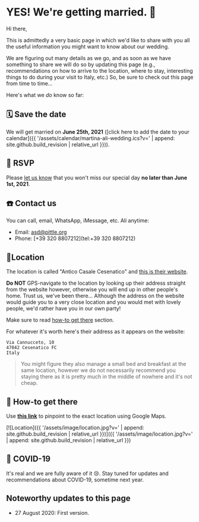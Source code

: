 # YES! We're getting married. 🎉

Hi there,

This is admittedly a very basic page in which we'd like to share with you all the useful information you might want to know about our wedding.

We are figuring out many details as we go, and as soon as we have something to share we will do so by updating this page (e.g., recommendations on how to arrive to the location, where to stay, interesting things to do during your visit to Italy, etc.) So, be sure to check out this page from time to time…

Here's what we _do_ know so far:


## 🗓️ Save the date

We will get married on **June 25th, 2021** ([click here to add the date to your calendar]({{ '/assets/calendar/martina-ali-wedding.ics?v=' | append: site.github.build_revision | relative_url }})).


## 📮 RSVP

Please [let us know](mailto:asd@pittle.org) that you won't miss our special day **no later than June 1st, 2021**.

<!-- Also, please make sure read dedicated [COVID section](#-covid) before you decide. -->


## ☎️ Contact us

You can call, email, WhatsApp, iMessage, etc. Ali anytime:

* Email: [asd@pittle.org](mailto:asd@pittle.org)
* Phone: [+39 320 8807212](tel:+39 320 8807212)


## 📍Location

The location is called "Antico Casale Cesenatico" and <a href="http://anticocasalecesenatico.com" target="_blank" rel="noopener noreferrer">this is their website</a>.

**Do NOT** GPS-navigate to the location by looking up their address straight from the website however, otherwise you will end up in other people's home. Trust us, we've been there… Although the address on the website would guide you to a very close location and you would met with lovely people, we'd rather have you in our own party!

Make sure to read [how-to get there](#-how-to-get-there) section.

For whatever it's worth here's their address as it appears on the website:

```
Via Cannucceto, 10
47042 Cesenatico FC
Italy
```

> You might figure they also manage a small bed and breakfast at the same location, however we do not necessarily recommend you staying there as it is pretty much in the middle of nowhere and it's not cheap.


## 🚗 How-to get there

<!-- TODO: Unless we managed to organize a bus or something, mention that guests will definitely need to rent a car. -->

Use <a href="https://goo.gl/maps/HDcbyhjBNG72bNDD9" target="_blank" rel="noopener noreferrer">**this link**</a> to pinpoint to the exact location using Google Maps.

[![Location]({{ '/assets/image/location.jpg?v=' | append: site.github.build_revision | relative_url }})]({{ '/assets/image/location.jpg?v=' | append: site.github.build_revision | relative_url }})


## 🦠 COVID-19

It's real and we are fully aware of it 😢. Stay tuned for updates and recommendations about COVID-19, sometime next year.


## Noteworthy updates to this page

- 27 August 2020: First version.
